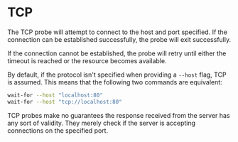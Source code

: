# TCP

The TCP probe will attempt to connect to the host and port specified. If the connection can be established successfully, the probe will exit successfully.

If the connection cannot be established, the probe will retry until either the timeout is reached or the resource becomes available.

By default, if the protocol isn't specified when providing a `--host` flag, TCP is assumed. This means that the following two commands are equivalent:

```bash
wait-for --host "localhost:80"
wait-for --host "tcp://localhost:80"
```

TCP probes make no guarantees the response received from the server has any sort of validity. They merely check if the server is accepting connections on the specified port.
